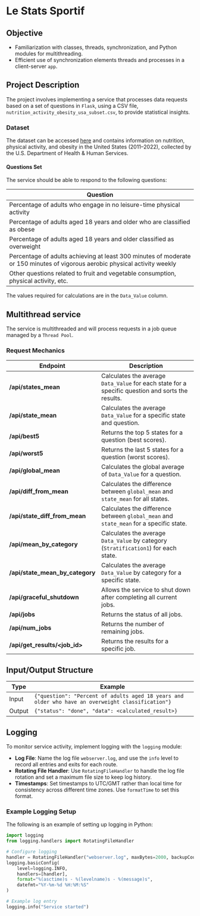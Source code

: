 # Le Stats Sportif

## Objective

- Familiarization with classes, threads, synchronization, and Python modules for multithreading.
- Efficient use of synchronization elements threads and processes in a client-server `app`.

## Project Description

The project involves implementing a service that processes data requests based on a set of questions in `Flask`, using a CSV file, `nutrition_activity_obesity_usa_subset.csv`, to provide statistical insights.

### Dataset

The dataset can be accessed [here](https://catalog.data.gov/dataset/nutrition-physical-activity-and-obesity-behavioral-risk-factor-surveillance-system) and contains information on nutrition, physical activity, and obesity in the United States (2011–2022), collected by the U.S. Department of Health & Human Services.

#### Questions Set

The service should be able to respond to the following questions:

| Question                                                                                                                    |
|-----------------------------------------------------------------------------------------------------------------------------|
| Percentage of adults who engage in no leisure-time physical activity                                                        |
| Percentage of adults aged 18 years and older who are classified as obese                                                    |
| Percentage of adults aged 18 years and older classified as overweight                                                       |
| Percentage of adults achieving at least 300 minutes of moderate or 150 minutes of vigorous aerobic physical activity weekly |
| Other questions related to fruit and vegetable consumption, physical activity, etc.                                         |

The values required for calculations are in the `Data_Value` column.

## Multithread service

The service is multithreaded and will process requests in a job queue managed by a `Thread Pool`.

### Request Mechanics

| Endpoint                        | Description                                                                                       |
|---------------------------------|---------------------------------------------------------------------------------------------------|
| **/api/states_mean**            | Calculates the average `Data_Value` for each state for a specific question and sorts the results. |
| **/api/state_mean**             | Calculates the average `Data_Value` for a specific state and question.                            |
| **/api/best5**                  | Returns the top 5 states for a question (best scores).                                            |
| **/api/worst5**                 | Returns the last 5 states for a question (worst scores).                                          |
| **/api/global_mean**            | Calculates the global average of `Data_Value` for a question.                                     |
| **/api/diff_from_mean**         | Calculates the difference between `global_mean` and `state_mean` for all states.                  |
| **/api/state_diff_from_mean**   | Calculates the difference between `global_mean` and `state_mean` for a specific state.            |
| **/api/mean_by_category**       | Calculates the average `Data_Value` by category (`Stratification1`) for each state.               |
| **/api/state_mean_by_category** | Calculates the average `Data_Value` by category for a specific state.                             |
| **/api/graceful_shutdown**      | Allows the service to shut down after completing all current jobs.                                |
| **/api/jobs**                   | Returns the status of all jobs.                                                                   |
| **/api/num_jobs**               | Returns the number of remaining jobs.                                                             |
| **/api/get_results/<job_id>**   | Returns the results for a specific job.                                                           |

## Input/Output Structure

| Type   | Example                                                                                                        |
|--------|----------------------------------------------------------------------------------------------------------------|
| Input  | `{"question": "Percent of adults aged 18 years and older who have an overweight classification"}`              |
| Output | `{"status": "done", "data": <calculated_result>}`                                                              |

## Logging

To monitor service activity, implement logging with the `logging` module:

- **Log File**: Name the log file `webserver.log`, and use the `info` level to record all entries and exits for each route.
- **Rotating File Handler**: Use `RotatingFileHandler` to handle the log file rotation and set a maximum file size to keep log history.
- **Timestamps**: Set timestamps to UTC/GMT rather than local time for consistency across different time zones. Use `formatTime` to set this format.

### Example Logging Setup

The following is an example of setting up logging in Python:

```python
import logging
from logging.handlers import RotatingFileHandler

# Configure logging
handler = RotatingFileHandler("webserver.log", maxBytes=2000, backupCount=5)
logging.basicConfig(
    level=logging.INFO,
    handlers=[handler],
    format="%(asctime)s - %(levelname)s - %(message)s",
    datefmt="%Y-%m-%d %H:%M:%S"
)

# Example log entry
logging.info("Service started")
```
